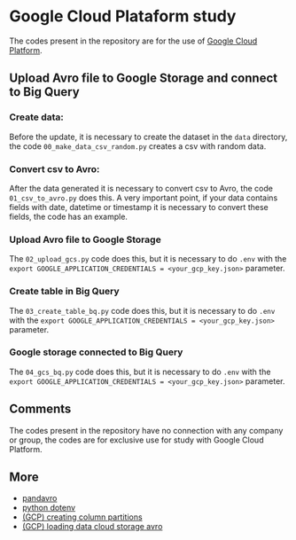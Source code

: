 # Google Cloud Plataform study

The codes present in the repository are for the use of [Google Cloud Platform](https://console.cloud.google.com/freetrial).

## Upload Avro file to Google Storage and connect to Big Query

### Create data:

Before the update, it is necessary to create the dataset in the `data` directory, the code `00_make_data_csv_random.py` creates a csv with random data.

### Convert csv to Avro:

After the data generated it is necessary to convert csv to Avro, the code `01_csv_to_avro.py` does this. A very important point, if your data contains fields with date, datetime or timestamp it is necessary to convert these fields, the code has an example.

### Upload Avro file to Google Storage

The `02_upload_gcs.py` code does this, but it is necessary to do `.env` with the `export GOOGLE_APPLICATION_CREDENTIALS = <your_gcp_key.json>` parameter.

### Create table in Big Query

The `03_create_table_bq.py` code does this, but it is necessary to do `.env` with the `export GOOGLE_APPLICATION_CREDENTIALS = <your_gcp_key.json>` parameter.

### Google storage connected to Big Query

The `04_gcs_bq.py` code does this, but it is necessary to do `.env` with the `export GOOGLE_APPLICATION_CREDENTIALS = <your_gcp_key.json>` parameter.

## Comments

The codes present in the repository have no connection with any company or group, the codes are for exclusive use for study with Google Cloud Platform.

## More

- [pandavro](https://github.com/ynqa/pandavro)
- [python dotenv](https://github.com/theskumar/python-dotenv)
- [(GCP) creating column partitions](https://cloud.google.com/bigquery/docs/creating-column-partitions#python)
- [(GCP) loading data cloud storage avro](https://cloud.google.com/bigquery/docs/loading-data-cloud-storage-avro#python)
